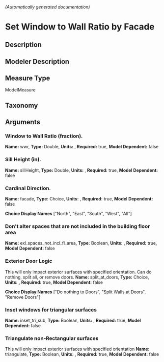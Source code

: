 

###### (Automatically generated documentation)

# Set Window to Wall Ratio by Facade

## Description


## Modeler Description


## Measure Type
ModelMeasure

## Taxonomy


## Arguments


### Window to Wall Ratio (fraction).

**Name:** wwr,
**Type:** Double,
**Units:** ,
**Required:** true,
**Model Dependent:** false




### Sill Height (in).

**Name:** sillHeight,
**Type:** Double,
**Units:** ,
**Required:** true,
**Model Dependent:** false




### Cardinal Direction.

**Name:** facade,
**Type:** Choice,
**Units:** ,
**Required:** true,
**Model Dependent:** false


**Choice Display Names** ["North", "East", "South", "West", "All"]



### Don't alter spaces that are not included in the building floor area

**Name:** exl_spaces_not_incl_fl_area,
**Type:** Boolean,
**Units:** ,
**Required:** true,
**Model Dependent:** false




### Exterior Door Logic
This will only impact exterior surfaces with specified orientation. Can do nothing, split all, or remove doors.
**Name:** split_at_doors,
**Type:** Choice,
**Units:** ,
**Required:** true,
**Model Dependent:** false


**Choice Display Names** ["Do nothing to Doors", "Split Walls at Doors", "Remove Doors"]



### Inset windows for triangular surfaces

**Name:** inset_tri_sub,
**Type:** Boolean,
**Units:** ,
**Required:** true,
**Model Dependent:** false




### Triangulate non-Rectangular surfaces
This will only impact exterior surfaces with specified orientation
**Name:** triangulate,
**Type:** Boolean,
**Units:** ,
**Required:** true,
**Model Dependent:** false







